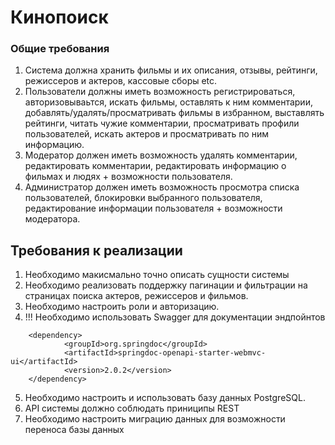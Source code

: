# Кинопоиск

### Общие требования

1. Система должна хранить фильмы и их описания, отзывы, рейтинги, режиссеров и актеров, кассовые сборы etc.
2. Пользователи должны иметь возможность регистрироваться, авторизовываьтся, искать фильмы, оставлять к ним комментарии, добавлять/удалять/просматривать фильмы в избранном, выставлять рейтинги, читать чужие комментарии, просматривать профили пользователей, искать актеров и просматривать по ним информацию.
3. Модератор должен иметь возможность удалять комментарии, редактировать комментарии, редактировать информацию о фильмах и людях + возможности пользователя.
4. Администратор должен иметь возможность просмотра списка пользователей, блокировки выбранного пользователя, редактирование информации пользователя + возможности модератора.

## Требования к реализации

1. Необходимо макисмально точно описать сущности системы
2. Необходимо реализовать поддержку пагинации и фильтрации на страницах поиска актеров, режиссеров и фильмов.
3. Необходимо настроить роли и авторизацию.
4. !!! Необходимо использовать Swagger для документации эндпойнтов 
```
	<dependency>  
			<groupId>org.springdoc</groupId>  
			<artifactId>springdoc-openapi-starter-webmvc-ui</artifactId>  
			<version>2.0.2</version>  
	</dependency>
```	
5. Необходимо настроить и использовать базу данных PostgreSQL.
6. API системы должно соблюдать приниципы REST
7. Необходимо настроить миграцию данных для возможности переноса базы данных


